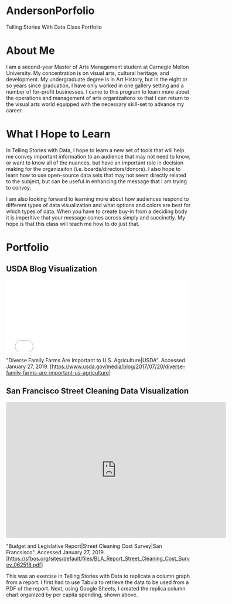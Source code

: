 # AndersonPorfolio
Telling Stories With Data Class Portfolio

# About Me
I am a second-year Master of Arts Management student at Carnegie Mellon University. My concentration is on visual arts, cultural heritage, and development. My undergraduate degree is in Art History, but in the eight or so years since graduation, I have only worked in one gallery setting and a number of for-profit businesses. I came to this program to learn more about the operations and management of arts organizaitons so that I can return to the visual arts world equipped with the necessary skill-set to advance my career. 

# What I Hope to Learn
In Telling Stories with Data, I hope to learn a new set of tools that will help me convey important information to an audience that may not need to know, or want to know all of the nuances, but have an important role in decision making for the organizaiton (i.e. boards/directors/donors). I also hope to learn how to use open-source data sets that may not seem directly related to the subject, but can be useful in enhancing the message that I am trying to convey. 

I am also looking forward to learning more about how audiences respond to different types of data visualization and what options and colors are best for which types of data. When you have to create buy-in from a deciding body it is imperitive that your message comes across simply and succinctly. My hope is that this class will teach me how to do just that. 

# Portfolio
## USDA Blog Visualization

<iframe id="datawrapper-chart-2w0UO" src="//datawrapper.dwcdn.net/2w0UO/1/" scrolling="no" frameborder="0" style="width: 0; min-width: 100% !important;" height="197"></iframe><script type="text/javascript">if("undefined"==typeof window.datawrapper)window.datawrapper={};window.datawrapper["2w0UO"]={},window.datawrapper["2w0UO"].iframe=document.getElementById("datawrapper-chart-2w0UO"),window.addEventListener("message",function(a){if("undefined"!=typeof a.data["datawrapper-height"])for(var b in a.data["datawrapper-height"])if("2w0UO"==b)window.datawrapper["2w0UO"].iframe.style.height=a.data["datawrapper-height"][b]+"px"});</script>

"Diverse Family Farms Are Important to U.S. Agriculture|USDA". Accessed January 27, 2019. [https://www.usda.gov/media/blog/2017/07/20/diverse-family-farms-are-important-us-agriculture]

## San Francisco Street Cleaning Data Visualization

<iframe width="600" height="371" seamless frameborder="0" scrolling="no" src="https://docs.google.com/spreadsheets/d/e/2PACX-1vTGWDb7stNZSNSE-M_iw7m-ZjKwcJQgPJ7YlBamoGM9VKly0fh_9-CXLMZz2ZnqJE30b9pXOzqAjNAS/pubchart?oid=1167304300&amp;format=interactive"></iframe>

"Budget and Legislative Report|Street Cleaning Cost Survey|San Francsisco". Accessed January 27, 2019. 
[https://sfbos.org/sites/default/files/BLA_Report_Street_Cleaning_Cost_Survey_062518.pdf]

This was an exercise in Telling Stories with Data to replicate a column graph from a report. I first had to use Tabula to retrieve the data to be used from a PDF of the report. Next, using Google Sheets, I created the replica column chart organized by per capita spending, shown above.

